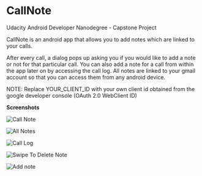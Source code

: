 # CallNote
Udacity Android Developer Nanodegree - Capstone Project

CallNote is an android app that allows you to add notes which are linked to your calls.

After every call, a dialog pops up asking you if you would like to add a note or not for that particular call.
You can also add a note for a call from within the app later on by accessing the call log.
All notes are linked to your gmail account so that you can access them from any android device.

NOTE: Replace YOUR_CLIENT_ID with your own client id obtained from the google developer console (OAuth 2.0 WebClient ID)

<b>Screenshots</b>

![Call Note](https://drive.google.com/open?id=0B0RcLSVroVYwa0VZZjdVM0YxNjg)

![All Notes](https://drive.google.com/open?id=0B0RcLSVroVYwMjZnNURBcmh6LUE "All notes")

![Call Log](https://drive.google.com/open?id=0B0RcLSVroVYwUDJWSkY3aEtmMm8 "Add note from call log")

![Swipe To Delete Note](https://drive.google.com/open?id=0B0RcLSVroVYwU1lmZGtraHFrQjA "Swipe to delete note")

![Add note](https://drive.google.com/open?id=0B0RcLSVroVYwZ2h0LVJiN0ZwTHc "Add note")

